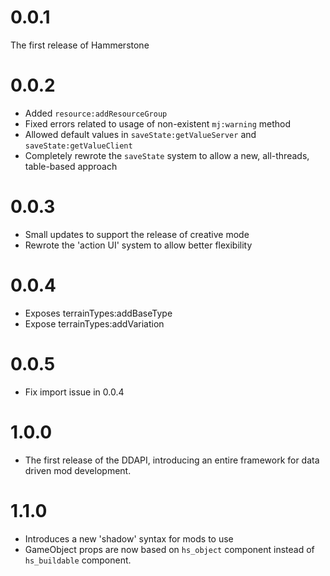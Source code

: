 # 0.0.1 

The first release of Hammerstone

# 0.0.2

 - Added `resource:addResourceGroup`
 - Fixed errors related to usage of non-existent `mj:warning` method
 - Allowed default values in `saveState:getValueServer` and `saveState:getValueClient`
 - Completely rewrote the `saveState` system to allow a new, all-threads, table-based approach

# 0.0.3

 - Small updates to support the release of creative mode
 - Rewrote the 'action UI' system to allow better flexibility

# 0.0.4

- Exposes terrainTypes:addBaseType
- Expose terrainTypes:addVariation

# 0.0.5

 - Fix import issue in 0.0.4

# 1.0.0
 - The first release of the DDAPI, introducing an entire framework for data driven mod development.


# 1.1.0
 - Introduces a new 'shadow' syntax for mods to use
 - GameObject props are now based on `hs_object` component instead of `hs_buildable` component.